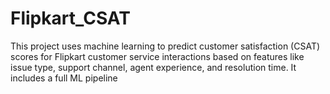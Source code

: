 # Flipkart_CSAT
This project uses machine learning to predict customer satisfaction (CSAT) scores for Flipkart customer service interactions based on features like issue type, support channel, agent experience, and resolution time. It includes a full ML pipeline 

